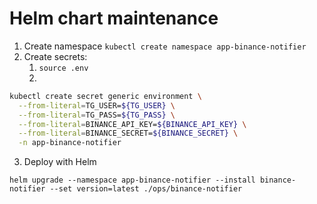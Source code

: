 # Helm chart maintenance

1. Create namespace `kubectl create namespace app-binance-notifier`
2. Create secrets:
   1. `source .env`
   2. 
```bash
kubectl create secret generic environment \
  --from-literal=TG_USER=${TG_USER} \
  --from-literal=TG_PASS=${TG_PASS} \
  --from-literal=BINANCE_API_KEY=${BINANCE_API_KEY} \
  --from-literal=BINANCE_SECRET=${BINANCE_SECRET} \
  -n app-binance-notifier
```

3. Deploy with Helm
```
helm upgrade --namespace app-binance-notifier --install binance-notifier --set version=latest ./ops/binance-notifier
```